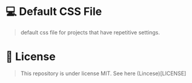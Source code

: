 # 💻 Default CSS File

> default css file for projects that have repetitive settings.

# 📝 License

> This repository is under license MIT. See here (Lincese)[LICENSE]
